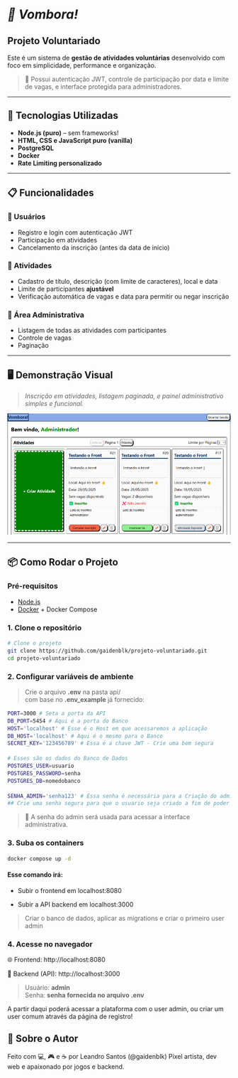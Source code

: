 # _🌟 Vombora!_

## Projeto Voluntariado

Este é um sistema de **gestão de atividades voluntárias** desenvolvido com foco em simplicidade, performance e organização.

> 🔐 Possui autenticação JWT, controle de participação por data e limite de vagas, e interface protegida para administradores.

---

## 🚀 Tecnologias Utilizadas

- **Node.js (puro)** – sem frameworks!
- **HTML, CSS e JavaScript puro (vanilla)**
- **PostgreSQL**
- **Docker**
- **Rate Limiting personalizado**

---

## 📋 Funcionalidades

### 👥 Usuários

- Registro e login com autenticação JWT
- Participação em atividades
- Cancelamento da inscrição (antes da data de início)

### 📅 Atividades

- Cadastro de título, descrição (com limite de caracteres), local e data
- Limite de participantes **ajustável**
- Verificação automática de vagas e data para permitir ou negar inscrição

### 🔐 Área Administrativa

- Listagem de todas as atividades com participantes
- Controle de vagas
- Paginação

---

## 🖥️ Demonstração Visual

> _Inscrição em atividades, listagem paginada, e painel administrativo simples e funcional._

![Screenshot](/screenshot.png)

---

## 📦 Como Rodar o Projeto

### Pré-requisitos

- [Node.js](https://nodejs.org/)
- [Docker](https://www.docker.com/) + Docker Compose

### 1. Clone o repositório

```bash
# Clone o projeto
git clone https://github.com/gaidenblk/projeto-voluntariado.git
cd projeto-voluntariado
```

### 2. Configurar variáveis de ambiente

> Crie o arquivo **.env** na pasta api/ <br> com base no **.env_example** já fornecido:

```bash
PORT=3000 # Seta a porta da API
DB_PORT=5454 # Aqui é a porta do Banco
HOST='localhost' # Esse é o Host em que acessaremos a aplicação
DB_HOST='localhost' # Aqui é o mesmo para o Banco
SECRET_KEY='123456789' # Essa é a chave JWT - Crie uma bem segura

# Esses são os dados do Banco de Dados
POSTGRES_USER=usuario
POSTGRES_PASSWORD=senha
POSTGRES_DB=nomedobanco

SENHA_ADMIN='senha123' # Essa senha é necessária para a Criação do admin
## Crie uma senha segura para que o usuario seja criado a fim de poder usar a aplicação
```

> 🔐 A senha do admin será usada para acessar a interface administrativa.

### 3. Suba os containers

```bash
docker compose up -d
```

#### Esse comando irá:

- Subir o frontend em localhost:8080

- Subir a API backend em localhost:3000

> Criar o banco de dados, aplicar as migrations e criar o primeiro user admin

### 4. Acesse no navegador

🌐 Frontend: http://localhost:8080

🔌 Backend (API): http://localhost:3000

> Usuário: **admin** <br>
> Senha: **senha fornecida no arquivo .env**

A partir daqui poderá acessar a plataforma com o user admin, ou criar um user comum através da página de registro!

## 🙋 Sobre o Autor

Feito com 💻, 🎮 e ☕ por Leandro Santos (@gaidenblk)
Pixel artista, dev web e apaixonado por jogos e backend.
